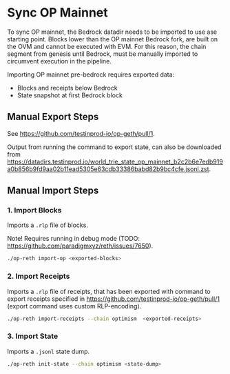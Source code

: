 # Sync OP Mainnet

To sync OP mainnet, the Bedrock datadir needs to be imported to use ase starting point.
Blocks lower than the OP mainnet Bedrock fork, are built on the OVM and cannot be executed with EVM.
For this reason, the chain segment from genesis until Bedrock, must be manually imported to circumvent
execution in the pipeline.

Importing OP mainnet pre-bedrock requires exported data:

- Blocks and receipts below Bedrock
- State snapshot at first Bedrock block

## Manual Export Steps

See <https://github.com/testinprod-io/op-geth/pull/1>.

Output from running the command to export state, can also be downloaded from <https://datadirs.testinprod.io/world_trie_state_op_mainnet_b2c2b6e7edb919a0b856b9fd9aa02b11ead5305e63cdb33386babd82b9bc4cfe.jsonl.zst>.

## Manual Import Steps

### 1. Import Blocks

Imports a `.rlp` file of blocks.

Note! Requires running in debug mode (TODO: <https://github.com/paradigmxyz/reth/issues/7650>).

```bash
./op-reth import-op <exported-blocks>
```

### 2. Import Receipts

Imports a `.rlp` file of receipts, that has been exported with command to export receipts specified in 
<https://github.com/testinprod-io/op-geth/pull/1> (export command uses custom RLP-encoding). 

```bash
./op-reth import-receipts --chain optimism  <exported-receipts>
```

### 3. Import State

Imports a `.jsonl` state dump.

```bash
./op-reth init-state --chain optimism <state-dump>
```